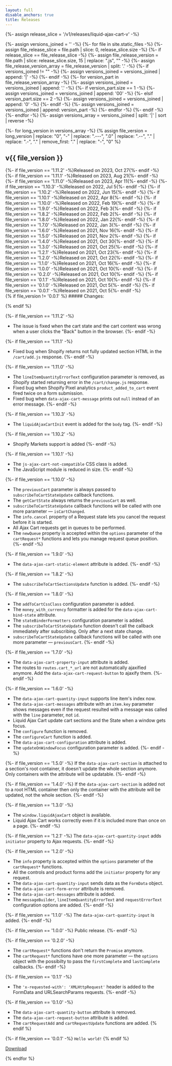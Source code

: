```yaml
---
layout: full
disable_anchors: true
title: Releases
---
```


<div class="release-list">
{%- assign release_slice = '/v1/releases/liquid-ajax-cart-v' -%}

{%- assign versions_joined = '' -%}
{%- for file in site.static_files -%}
	{%- assign file_release_slice = file.path | slice: 0, release_slice.size -%}
	{%- if release_slice == file_release_slice -%}
		{%- assign file_release_version = file.path | slice: release_slice.size, 15 | replace: ".js", "" -%}
		{%- assign file_release_version_array = file_release_version | split: '.' -%}
		{%- if versions_joined != "" -%}
			{%- assign versions_joined = versions_joined | append: '|' -%}
		{%- endif -%}
		{%- for version_part in file_release_version_array -%}
			{%- assign versions_joined = versions_joined | append: '.' -%}
			{%- if version_part.size == 1 -%}
				{%- assign versions_joined = versions_joined | append: '00' -%}
			{%- elsif version_part.size == 2 -%}
				{%- assign versions_joined = versions_joined | append: '0' -%}
			{%- endif -%}
			{%- assign versions_joined = versions_joined | append: version_part -%}
		{%- endfor -%}
	{%- endif -%}
{%- endfor -%}
{%- assign versions_array = versions_joined | split: '|' | sort | reverse -%}

{%- for long_version in versions_array -%}
{% assign file_version = long_version | replace: "0", "-" | replace: ".---", ".0"  | replace: ".--", "." | replace: ".-", "." | remove_first: "." | replace: "-", "0" %}

<div class="release">
	<div class="release__heading">
		<h2 class="release__version">v{{ file_version }}</h2>
		<div class="release__date">
			{%- if file_version == '1.11.2' -%}Released on 2023, Oct 27{%- endif -%}
      {%- if file_version == '1.11.1' -%}Released on 2023, Aug 21{%- endif -%}
      {%- if file_version == '1.11.0' -%}Released on 2023, Apr 11{%- endif -%}
			{%- if file_version == '1.10.3' -%}Released on 2022, Jul 5{%- endif -%}
			{%- if file_version == '1.10.2' -%}Released on 2022, Jun 15{%- endif -%}
			{%- if file_version == '1.10.1' -%}Released on 2022, Apr 8{%- endif -%}
			{%- if file_version == '1.10.0' -%}Released on 2022, Feb 19{%- endif -%}
			{%- if file_version == '1.9.0' -%}Released on 2022, Feb 3{%- endif -%}
			{%- if file_version == '1.8.2' -%}Released on 2022, Feb 2{%- endif -%}
			{%- if file_version == '1.8.0' -%}Released on 2022, Jan 22{%- endif -%}
			{%- if file_version == '1.7.0' -%}Released on 2022, Jan 3{%- endif -%}
			{%- if file_version == '1.6.0' -%}Released on 2021, Nov 16{%- endif -%}
			{%- if file_version == '1.5.0' -%}Released on 2021, Nov 2{%- endif -%}
			{%- if file_version == '1.4.0' -%}Released on 2021, Oct 30{%- endif -%}
			{%- if file_version == '1.3.0' -%}Released on 2021, Oct 25{%- endif -%}
			{%- if file_version == '1.2.1' -%}Released on 2021, Oct 23{%- endif -%}
			{%- if file_version == '1.2.0' -%}Released on 2021, Oct 22{%- endif -%}
			{%- if file_version == '1.1.0' -%}Released on 2021, Oct 16{%- endif -%}
			{%- if file_version == '1.0.0' -%}Released on 2021, Oct 10{%- endif -%}
			{%- if file_version == '0.2.0' -%}Released on 2021, Oct 10{%- endif -%}
			{%- if file_version == '0.1.1' -%}Released on 2021, Oct 10{%- endif -%}
			{%- if file_version == '0.1.0' -%}Released on 2021, Oct 5{%- endif -%}
			{%- if file_version == '0.0.1' -%}Released on 2021, Oct 5{%- endif -%}
		</div>
	</div>

<div class="release__description" markdown="1">
{% if file_version != '0.0.1' %}
##### Changes:

{% endif %}

{%- if file_version == '1.11.2' -%}
* The issue is fixed when the cart state and the cart content was wrong when a user clicks the "Back" button in the browser.
{%- endif -%}

{%- if file_version == '1.11.1' -%}
* Fixed bug when Shopify returns not fully updated section HTML in the `/cart/add.js` response.
{%- endif -%}

{%- if file_version == '1.11.0' -%}
* The `lineItemQuantityErrorText` configuration parameter is removed, as Shopify started returning error in the `/cart/change.js` response.
* Fixed bug when Shopify Pixel analytics `product_added_to_cart` event fired twice on a form submission.
* Fixed bug when `data-ajax-cart-message` prints out `null` instead of an error message.
{%- endif -%}

{%- if file_version == '1.10.3' -%}
* The `liquidAjaxCartInit` event is added for the `body` tag.
{%- endif -%}

{%- if file_version == '1.10.2' -%}
* Shopify Markets support is added
{%- endif -%}

{%- if file_version == '1.10.1' -%}
* The `js-ajax-cart-not-compatible` CSS class is added.
* The JavaScript module is reduced in size.
{%- endif -%}

{%- if file_version == '1.10.0' -%}
* The `previousCart` parameter is always passed to `subscribeToCartStateUpdate` callback functions.
* The `getCartState` always returns the `previousCart` as well.
* `subscribeToCartStateUpdate` callback functions will be called with one more parameter — `isCartChanged`.
* The `info.cancel` property of a Request state lets you cancel the request before it is started.
* All Ajax Cart requests get in queues to be performed.
* The `newQueue` property is accepted within the `options` parameter of the `cartRequest*` functions and lets you manage request queue position.
{%- endif -%}

{%- if file_version == '1.9.0' -%}
* The `data-ajax-cart-static-element` attribute is added.
{%- endif -%}

{%- if file_version == '1.8.2' -%}
* The `subscribeToCartSectionsUpdate` function is added.
{%- endif -%}

{%- if file_version == '1.8.0' -%}
* The `addToCartCssClass` configuration parameter is added.
* The `money_with_currency` formatter is added for the `data-ajax-cart-bind-state` attribute.
* The `stateBinderFormatters` configuration parameter is added.
* The `subscribeToCartStateUpdate` function doesn't call the callback immediately after subscribing. Only after a next state change.
* `subscribeToCartStateUpdate` callback functions will be called with one more parameter — `previousCart`.
{%- endif -%}

{%- if file_version == '1.7.0' -%}
* The `data-ajax-cart-property-input` attribute is added.
* The routes to `routes.cart_*_url` are not automatically ajaxified anymore. Add the `data-ajax-cart-request-button` to ajaxify them.
{%- endif -%}

{%- if file_version == '1.6.0' -%}
* The `data-ajax-cart-quantity-input` supports line item's index now.
* The `data-ajax-cart-messages` attribute with an `item.key` parameter shows messages even if the request resulted with a message was called with the `line` parameter, not `id`.
* Liquid Ajax Cart update cart sections and the State when a window gets focus.
* The `configure` function is removed.
* The `configureCart` function is added.
* The `data-ajax-cart-configuration` attribute is added.
* The `updateOnWindowFocus` configuration parameter is added.
{%- endif -%}

{%- if file_version == '1.5.0' -%}
If the `data-ajax-cart-section` is attached to a section's root container, it doesn't update the whole section anymore. Only containers with the attribute will be updatable.
{%- endif -%}


{%- if file_version == '1.4.0' -%}
If the `data-ajax-cart-section` is added not to a root HTML container then only the container with the attribute will be updated, not the whole section.
{%- endif -%}

{%- if file_version == '1.3.0' -%}
* The `window.liquidAjaxCart` object is available.
* Liquid Ajax Cart works correctly even if it is included more than once on a page.
{%- endif -%}

{%- if file_version == '1.2.1' -%}
The `data-ajax-cart-quantity-input` adds `initiator` property to Ajax requests.
{%- endif -%}

{%- if file_version == '1.2.0' -%}
* The `info` property is accepted within the `options` parameter of the `cartRequest*` functions.
* All the controls and product forms add the `initiator` property for any request.
* The `data-ajax-cart-quantity-input` sends data as the `FormData` object.
* The `data-ajax-cart-form-error` attribute is removed.
* The `data-ajax-cart-messages` attribute is added.
* The `messageBuilder`, `lineItemQuantityErrorText` and `requestErrorText` configuration options are added.
{%- endif -%}

{%- if file_version == '1.1.0' -%}
The `data-ajax-cart-quantity-input` is added.
{%- endif -%}

{%- if file_version == '1.0.0' -%}
Public release.
{%- endif -%}

{%- if file_version == '0.2.0' -%}
* The `cartRequest*` functions don't return the `Promise` anymore.
* The `cartRequest*` functions have one more parameter — the `options` object with the possibilty to pass the `firstComplete` and `lastComplete` callbacks.
{%- endif -%}

{%- if file_version == '0.1.1' -%}
* The `'x-requested-with': 'XMLHttpRequest'` header is added to the FormData and URLSearchParams requests.
{%- endif -%}

{%- if file_version == '0.1.0' -%}
* The `data-ajax-cart-quantity-button` attribute is removed.
* The `data-ajax-cart-request-button` attribute is added.
* The `cartRequestAdd` and `cartRequestUpdate` functions are added.
{% endif %}

{%- if file_version == '0.0.1' -%}
`Hello world!`
{% endif %}

<div class="release__download-wrapper">
	<a download href="{{ release_slice | append: file_version | append: '.js' }}" class="release__download-btn">
		Download
	</a>
</div>

</div>


</div>

{% endfor %}
</div>

